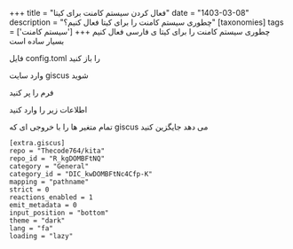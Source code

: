 +++
title = "فعال کردن سیستم کامنت برای کیتا"
date = "1403-03-08"
description = "چطوری سیستم کامنت را برای کیتا فعال کنیم؟"
[taxonomies]
tags = ['سیستم کامنت']
+++
چطوری سیستم کامنت را برای کیتا ی فارسی فعال کنیم بسیار ساده است

فایل config.toml را باز کنید

وارد سایت giscus شوید

فرم را پر کنید

اطلاعات زیر را وارد کنید

تمام متغیر ها را با خروجی ای که giscus می دهد جایگزین کنید

```
[extra.giscus]
repo = "Thecode764/kita"
repo_id = "R_kgDOMBFtNQ"
category = "General"
category_id = "DIC_kwDOMBFtNc4Cfp-K"
mapping = "pathname"
strict = 0
reactions_enabled = 1
emit_metadata = 0
input_position = "bottom"
theme = "dark"
lang = "fa"
loading = "lazy"
```
